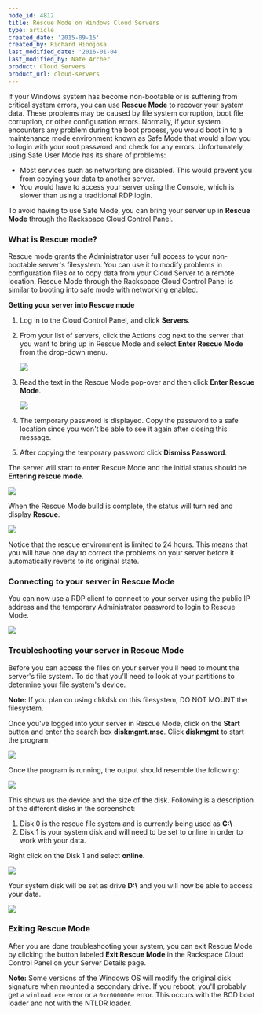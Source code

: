 ```yaml
---
node_id: 4812
title: Rescue Mode on Windows Cloud Servers
type: article
created_date: '2015-09-15'
created_by: Richard Hinojosa
last_modified_date: '2016-01-04'
last_modified_by: Nate Archer
product: Cloud Servers
product_url: cloud-servers
---
```


If your Windows system has become non-bootable or is suffering from
critical system errors, you can use **Rescue Mode** to recover your
system data. These problems may be caused by file system corruption,
boot file corruption, or other configuration errors. Normally, if your
system encounters any problem during the boot process, you would boot in
to a maintenance mode environment known as Safe Mode that would allow
you to login with your root password and check for any errors.
Unfortunately, using Safe User Mode has its share of problems:

-   Most services such as networking are disabled. This would prevent
    you from copying your data to another server.
-   You would have to access your server using the Console, which is
    slower than using a traditional RDP login.

To avoid having to use Safe Mode, you can bring your server up in
**Rescue Mode** through the Rackspace Cloud Control Panel.

### What is Rescue mode?

Rescue mode grants the Administrator user full access to your
non-bootable server's filesystem. You can use it to modify problems in
configuration files or to copy data from your Cloud Server to a remote
location. Rescue Mode through the Rackspace Cloud Control Panel is
similar to booting into safe mode with networking enabled.

**Getting your server into Rescue mode**

1.  Log in to the Cloud Control Panel, and click **Servers**.

2.  From your list of servers, click the Actions cog next to the server
    that you want to bring up in Rescue Mode and select **Enter Rescue Mode** from the drop-down menu.

    ![](https://8026b2e3760e2433679c-fffceaebb8c6ee053c935e8915a3fbe7.ssl.cf2.rackcdn.com/field/image/Windowsenter.png)

3.  Read the text in the Rescue Mode pop-over and then click **Enter
    Rescue Mode**.

    ![](https://8026b2e3760e2433679c-fffceaebb8c6ee053c935e8915a3fbe7.ssl.cf2.rackcdn.com/field/image/rescuepopup.png)

4.  The temporary password is displayed. Copy the password to a safe
    location since you won't be able to see it again after closing
    this message.

5.  After copying the temporary password click **Dismiss Password**.

The server will start to enter Rescue Mode and the initial status should
be **Entering rescue mode**.

![](https://8026b2e3760e2433679c-fffceaebb8c6ee053c935e8915a3fbe7.ssl.cf2.rackcdn.com/field/image/winrescue.png)

When the Rescue Mode build is complete, the status will turn red and
display **Rescue**.

![](https://8026b2e3760e2433679c-fffceaebb8c6ee053c935e8915a3fbe7.ssl.cf2.rackcdn.com/field/image/rescueactive.png)

Notice that the rescue environment is limited to 24 hours. This means
that you will have one day to correct the problems on your server before
it automatically reverts to its original state.

### Connecting to your server in Rescue Mode

You can now use a RDP client to connect to your server using the public
IP address and the temporary Administrator password to login to Rescue
Mode.

![](https://8026b2e3760e2433679c-fffceaebb8c6ee053c935e8915a3fbe7.ssl.cf2.rackcdn.com/field/image/rdpclient.png)

### Troubleshooting your server in Rescue Mode

Before you can access the files on your server you'll need to mount the
server's file system. To do that you'll need to look at your partitions
to determine your file system's device.

**Note:** If you plan on using
chkdsk on this filesystem, DO NOT MOUNT the filesystem.

Once you've logged into your server in Rescue Mode, click on the
**Start** button and enter the search box **diskmgmt.msc**. Click
**diskmgmt** to start the program.

![](https://8026b2e3760e2433679c-fffceaebb8c6ee053c935e8915a3fbe7.ssl.cf2.rackcdn.com/field/image/diskmgmt.png)

Once the program is running, the output should resemble the following:

![](https://8026b2e3760e2433679c-fffceaebb8c6ee053c935e8915a3fbe7.ssl.cf2.rackcdn.com/field/image/diskmgmtoutput.png)

This shows us the device and the size of the disk. Following is a description
of the different disks in the screenshot:

1.  Disk 0 is the rescue file system and is currently being used as **C:\\**
2.  Disk 1 is your system disk and will need to be set to online in
    order to work with your data.

Right click on the Disk 1 and select **online**.

![](https://8026b2e3760e2433679c-fffceaebb8c6ee053c935e8915a3fbe7.ssl.cf2.rackcdn.com/field/image/disk1.png)

Your system disk will be set as drive **D:\\** and you will now be able to
access your data.

![](https://8026b2e3760e2433679c-fffceaebb8c6ee053c935e8915a3fbe7.ssl.cf2.rackcdn.com/field/image/ddrive.png)

### Exiting Rescue Mode

After you are done troubleshooting your system, you can exit Rescue Mode
by clicking the button labeled **Exit Rescue Mode** in the Rackspace
Cloud Control Panel on your Server Details page.

**Note:** Some versions of the Windows OS will modify the original disk
signature when mounted a secondary drive. If you reboot, you'll
probably get a `winload.exe` error or a `0xc000000e` error. This occurs
with the BCD boot loader and not with the NTLDR loader.
